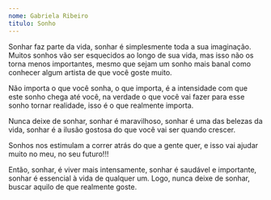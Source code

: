 ```yaml
---
nome: Gabriela Ribeiro
titulo: Sonho
---
```


Sonhar faz parte da vida, sonhar é simplesmente toda a sua imaginação. Muitos sonhos vão ser esquecidos ao longo de sua vida, mas isso não os torna menos importantes, mesmo que sejam um sonho mais banal como conhecer algum artista de que você goste muito.

Não importa o que você sonha, o que importa, é a intensidade com que este sonho chega até você, na verdade o que você vai fazer para esse sonho tornar realidade, isso é o que realmente importa. 

Nunca deixe de sonhar, sonhar é maravilhoso, sonhar é uma das belezas da vida, sonhar é a ilusão gostosa do que você vai ser quando crescer.

Sonhos nos estimulam a correr atrás do que a gente quer, e isso vai ajudar muito no meu, no seu futuro!!!

Então, sonhar, é viver mais intensamente, sonhar é saudável e importante, sonhar é essencial à vida de qualquer um. Logo, nunca deixe de sonhar, buscar aquilo de que realmente goste.
